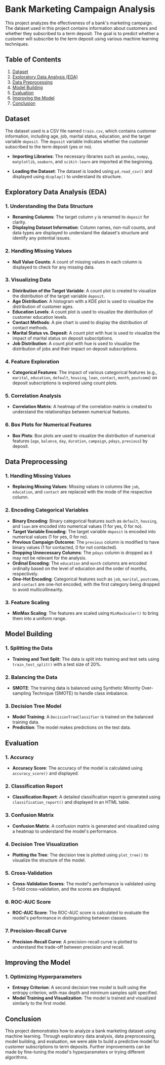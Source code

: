 # Bank Marketing Campaign Analysis

This project analyzes the effectiveness of a bank's marketing campaign. The dataset used in this project contains information about customers and whether they subscribed to a term deposit. The goal is to predict whether a customer will subscribe to the term deposit using various machine learning techniques.

## Table of Contents

1. [Dataset](#dataset)
2. [Exploratory Data Analysis (EDA)](#exploratory-data-analysis-eda)
3. [Data Preprocessing](#data-preprocessing)
4. [Model Building](#model-building)
5. [Evaluation](#evaluation)
6. [Improving the Model](#improving-the-model)
7. [Conclusion](#conclusion)

## Dataset

The dataset used is a CSV file named `train.csv`, which contains customer information, including age, job, marital status, education, and the target variable `deposit`. The `deposit` variable indicates whether the customer subscribed to the term deposit (yes or no).

- **Importing Libraries**: The necessary libraries such as `pandas`, `numpy`, `matplotlib`, `seaborn`, and `scikit-learn` are imported at the beginning.
  
- **Loading the Dataset**: The dataset is loaded using `pd.read_csv()` and displayed using `display()` to understand its structure.

## Exploratory Data Analysis (EDA)

### 1. Understanding the Data Structure
- **Renaming Columns**: The target column `y` is renamed to `deposit` for clarity.
- **Displaying Dataset Information**: Column names, non-null counts, and data types are displayed to understand the dataset's structure and identify any potential issues.

### 2. Handling Missing Values
- **Null Value Counts**: A count of missing values in each column is displayed to check for any missing data.

### 3. Visualizing Data
- **Distribution of the Target Variable**: A count plot is created to visualize the distribution of the target variable `deposit`.
- **Age Distribution**: A histogram with a KDE plot is used to visualize the distribution of customer ages.
- **Education Levels**: A count plot is used to visualize the distribution of customer education levels.
- **Contact Methods**: A pie chart is used to display the distribution of contact methods.
- **Marital Status vs. Deposit**: A count plot with hue is used to visualize the impact of marital status on deposit subscriptions.
- **Job Distribution**: A count plot with hue is used to visualize the distribution of jobs and their impact on deposit subscriptions.

### 4. Feature Exploration
- **Categorical Features**: The impact of various categorical features (e.g., `marital`, `education`, `default`, `housing`, `loan`, `contact`, `month`, `poutcome`) on deposit subscriptions is explored using count plots.

### 5. Correlation Analysis
- **Correlation Matrix**: A heatmap of the correlation matrix is created to understand the relationships between numerical features.

### 6. Box Plots for Numerical Features
- **Box Plots**: Box plots are used to visualize the distribution of numerical features (`age`, `balance`, `day`, `duration`, `campaign`, `pdays`, `previous`) by deposit.

## Data Preprocessing

### 1. Handling Missing Values
- **Replacing Missing Values**: Missing values in columns like `job`, `education`, and `contact` are replaced with the mode of the respective column.

### 2. Encoding Categorical Variables
- **Binary Encoding**: Binary categorical features such as `default`, `housing`, and `loan` are encoded into numerical values (1 for yes, 0 for no).
- **Target Variable Encoding**: The target variable `deposit` is encoded into numerical values (1 for yes, 0 for no).
- **Previous Campaign Outcome**: The `previous` column is modified to have binary values (1 for contacted, 0 for not contacted).
- **Dropping Unnecessary Columns**: The `pdays` column is dropped as it may not be relevant for the analysis.
- **Ordinal Encoding**: The `education` and `month` columns are encoded ordinally based on the level of education and the order of months, respectively.
- **One-Hot Encoding**: Categorical features such as `job`, `marital`, `poutcome`, and `contact` are one-hot encoded, with the first category being dropped to avoid multicollinearity.

### 3. Feature Scaling
- **MinMax Scaling**: The features are scaled using `MinMaxScaler()` to bring them into a uniform range.

## Model Building

### 1. Splitting the Data
- **Training and Test Split**: The data is split into training and test sets using `train_test_split()` with a test size of 20%.

### 2. Balancing the Data
- **SMOTE**: The training data is balanced using Synthetic Minority Over-sampling Technique (SMOTE) to handle class imbalance.

### 3. Decision Tree Model
- **Model Training**: A `DecisionTreeClassifier` is trained on the balanced training data.
- **Prediction**: The model makes predictions on the test data.

## Evaluation

### 1. Accuracy
- **Accuracy Score**: The accuracy of the model is calculated using `accuracy_score()` and displayed.

### 2. Classification Report
- **Classification Report**: A detailed classification report is generated using `classification_report()` and displayed in an HTML table.

### 3. Confusion Matrix
- **Confusion Matrix**: A confusion matrix is generated and visualized using a heatmap to understand the model's performance.

### 4. Decision Tree Visualization
- **Plotting the Tree**: The decision tree is plotted using `plot_tree()` to visualize the structure of the model.

### 5. Cross-Validation
- **Cross-Validation Scores**: The model's performance is validated using 5-fold cross-validation, and the scores are displayed.

### 6. ROC-AUC Score
- **ROC-AUC Score**: The ROC-AUC score is calculated to evaluate the model's performance in distinguishing between classes.

### 7. Precision-Recall Curve
- **Precision-Recall Curve**: A precision-recall curve is plotted to understand the trade-off between precision and recall.

## Improving the Model

### 1. Optimizing Hyperparameters
- **Entropy Criterion**: A second decision tree model is built using the entropy criterion, with max depth and minimum samples split specified.
- **Model Training and Visualization**: The model is trained and visualized similarly to the first model.

## Conclusion

This project demonstrates how to analyze a bank marketing dataset using machine learning. Through exploratory data analysis, data preprocessing, model building, and evaluation, we were able to build a predictive model for customer subscriptions to term deposits. Further improvements can be made by fine-tuning the model's hyperparameters or trying different algorithms.
